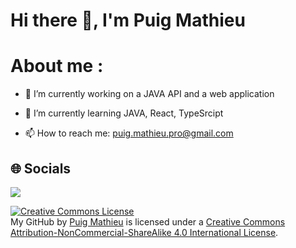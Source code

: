 # Hi there 👋, I'm Puig Mathieu

# About me : 

- 🔭 I’m currently working on a JAVA API and a web application

- 🌱 I’m currently learning JAVA, React, TypeSrcipt

- 📫 How to reach me: puig.mathieu.pro@gmail.com

## 🌐 Socials

<a href="https://www.linkedin.com/in/puig-mathieu/">
    <img src="https://img.shields.io/badge/LinkedIn-0077B5?style=for-the-badge&logo=linkedin&logoColor=white">
</a>

<a rel="license" href="http://creativecommons.org/licenses/by-nc-sa/4.0/"><img alt="Creative Commons License" style="border-width:0" src="https://i.creativecommons.org/l/by-nc-sa/4.0/88x31.png" /></a><br /><span xmlns:dct="http://purl.org/dc/terms/" property="dct:title">My GitHub</span> by <a xmlns:cc="http://creativecommons.org/ns#" href="https://github.com/mathieu-iut-beziers" property="cc:attributionName" rel="cc:attributionURL">Puig Mathieu</a> is licensed under a <a rel="license" href="http://creativecommons.org/licenses/by-nc-sa/4.0/">Creative Commons Attribution-NonCommercial-ShareAlike 4.0 International License</a>.
